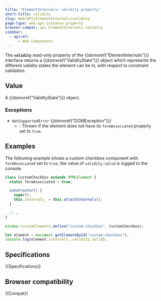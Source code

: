 ```yaml
---
title: "ElementInternals: validity property"
short-title: validity
slug: Web/API/ElementInternals/validity
page-type: web-api-instance-property
browser-compat: api.ElementInternals.validity
sidebar:
  - apiref:
      - Web Components
---
```


The **`validity`** read-only property of the {{domxref("ElementInternals")}} interface returns a {{domxref("ValidityState")}} object which represents the different validity states the element can be in, with respect to constraint validation.

## Value

A {{domxref("ValidityState")}} object.

### Exceptions

- `NotSupportedError` {{domxref("DOMException")}}
  - : Thrown if the element does not have its `formAssociated` property set to `true`.

## Examples

The following example shows a custom checkbox component with `formAssociated` set to `true`, the value of `validity.valid` is logged to the console.

```js
class CustomCheckbox extends HTMLElement {
  static formAssociated = true;

  constructor() {
    super();
    this.internals_ = this.attachInternals();
  }

  // …
}

window.customElements.define("custom-checkbox", CustomCheckbox);

let element = document.getElementById("custom-checkbox");
console.log(element.internals_.validity.valid);
```

## Specifications

{{Specifications}}

## Browser compatibility

{{Compat}}
